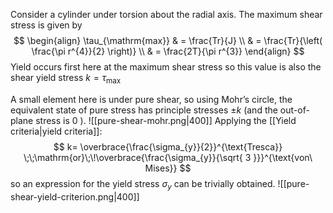 Consider a cylinder under torsion about the radial axis. The maximum shear stress is given by $$
\begin{align}
\tau_{\mathrm{max}} & = \frac{Tr}{J} \\
 & = \frac{Tr}{\left( \frac{\pi r^{4}}{2} \right)} \\
 & = \frac{2T}{\pi r^{3}}
\end{align}
$$Yield occurs first here at the maximum shear stress so this value is also the shear yield stress $k=\tau_{\mathrm{max}}$

A small element here is under pure shear, so using Mohr’s circle, the equivalent state of pure stress has principle stresses $\pm k$ (and the out-of-plane stress is $0$ ).
![[pure-shear-mohr.png|400]]
Applying the [[Yield criteria|yield criteria]]:$$
k= \overbrace{\frac{\sigma_{y}}{2}}^{\text{Tresca}} \;\;\mathrm{or}\;\!\overbrace{\frac{\sigma_{y}}{\sqrt{ 3 }}}^{\text{von\ Mises}}
$$so an expression for the yield stress $\sigma_{y}$ can be trivially obtained. ![[pure-shear-yield-criterion.png|400]]